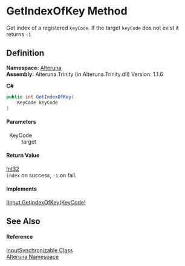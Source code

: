 # GetIndexOfKey Method


Get index of a registered `keyCode`. If the target `keyCode` dos not exist it returns `-1`



## Definition
**Namespace:** <a href="N_Alteruna">Alteruna</a>  
**Assembly:** Alteruna.Trinity (in Alteruna.Trinity.dll) Version: 1.1.6

**C#**
``` C#
public int GetIndexOfKey(
	KeyCode keyCode
)
```



#### Parameters
<dl><dt>  KeyCode</dt><dd>target</dd></dl>

#### Return Value
<a href="https://learn.microsoft.com/dotnet/api/system.int32" target="_blank" rel="noopener noreferrer">Int32</a>  
`index` on success, `-1` on fail.

#### Implements
<a href="M_Alteruna_IInput_GetIndexOfKey">IInput.GetIndexOfKey(KeyCode)</a>  


## See Also


#### Reference
<a href="T_Alteruna_InputSynchronizable">InputSynchronizable Class</a>  
<a href="N_Alteruna">Alteruna Namespace</a>  
